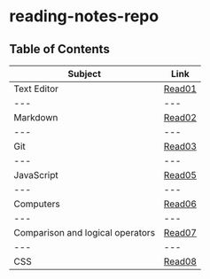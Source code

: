 # reading-notes-repo

## Table of Contents

Subject | Link
--- | ---
Text Editor | [Read01](https://sufianhamdan.github.io/reading-notes-repo//Read01)
--- | ---
Markdown | [Read02](https://sufianhamdan.github.io/reading-notes-repo//Read02)
--- | ---
Git | [Read03](https://sufianhamdan.github.io/reading-notes-repo//Read03)
--- | ---
JavaScript | [Read05](https://sufianhamdan.github.io/reading-notes-repo//Read05)
--- | ---
Computers | [Read06](https://sufianhamdan.github.io/reading-notes-repo//Read06)
--- | ---
Comparison and logical operators | [Read07](https://sufianhamdan.github.io/reading-notes-repo//Read07)
--- | ---
CSS | [Read08](https://sufianhamdan.github.io/reading-notes-repo//Read08)

